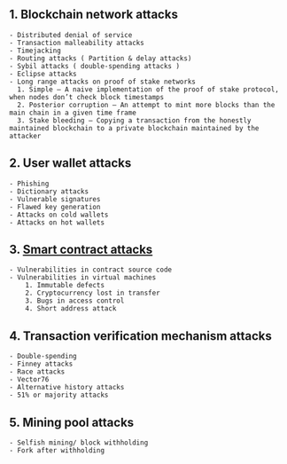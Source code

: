 ## 1. Blockchain network attacks
    - Distributed denial of service 
    - Transaction malleability attacks
    - Timejacking
    - Routing attacks ( Partition & delay attacks)
    - Sybil attacks ( double-spending attacks )
    - Eclipse attacks
    - Long range attacks on proof of stake networks
      1. Simple — A naive implementation of the proof of stake protocol, when nodes don’t check block timestamps
      2. Posterior corruption — An attempt to mint more blocks than the main chain in a given time frame
      3. Stake bleeding — Copying a transaction from the honestly maintained blockchain to a private blockchain maintained by the attacker

## 2. User wallet attacks
    - Phishing
    - Dictionary attacks
    - Vulnerable signatures
    - Flawed key generation
    - Attacks on cold wallets
    - Attacks on hot wallets
    
## 3. [Smart contract attacks](https://github.com/Tekvology/Blockchain-Crypto-Auditing-Security/blob/main/002%20Smart%20contract%20attacks.md)
    - Vulnerabilities in contract source code
    - Vulnerabilities in virtual machines
        1. Immutable defects
        2. Cryptocurrency lost in transfer
        3. Bugs in access control 
        4. Short address attack
    
## 4. Transaction verification mechanism attacks
    - Double-spending 
    - Finney attacks
    - Race attacks
    - Vector76
    - Alternative history attacks
    - 51% or majority attacks
    
## 5. Mining pool attacks
    - Selfish mining/ block withholding
    - Fork after withholding